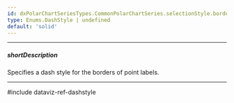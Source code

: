 ```yaml
---
id: dxPolarChartSeriesTypes.CommonPolarChartSeries.selectionStyle.border.dashStyle
type: Enums.DashStyle | undefined
default: 'solid'
---
```

---
##### shortDescription
Specifies a dash style for the borders of point labels.

---
#include dataviz-ref-dashstyle